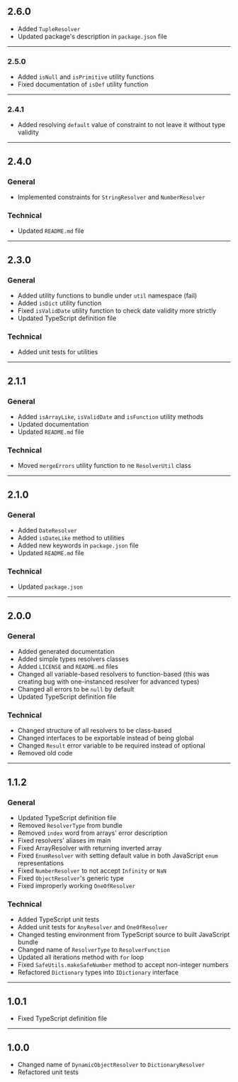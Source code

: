 ## 2.6.0
- Added `TupleResolver`
- Updated package's description in `package.json` file

---

### 2.5.0
- Added `isNull` and `isPrimitive` utility functions
- Fixed documentation of `isDef` utility function

---

### 2.4.1
- Added resolving `default` value of constraint to not leave it without type validity


---

## 2.4.0
### General
- Implemented constraints for `StringResolver` and `NumberResolver`

### Technical
- Updated `README.md` file

---

## 2.3.0
### General
- Added utility functions to bundle under `util` namespace (fail)
- Added `isDict` utility function
- Fixed `isValidDate` utility function to check date validity more strictly
- Updated TypeScript definition file

### Technical
- Added unit tests for utilities


---

## 2.1.1
### General
- Added `isArrayLike`, `isValidDate` and `isFunction` utility methods
- Updated documentation
- Updated `README.md` file

### Technical
- Moved `mergeErrors` utility function to ne `ResolverUtil` class

---

## 2.1.0
### General
- Added `DateResolver`
- Added `isDateLike` method to utilities
- Added new keywords in `package.json` file
- Updated `README.md` file

### Technical
- Updated `package.json`


---

## 2.0.0
### General
- Added generated documentation
- Added simple types resolvers classes
- Added `LICENSE` and `README.md` files
- Changed all variable-based resolvers to function-based (this was creating bug with one-instanced resolver for advanced types)
- Changed all errors to be `null` by default
- Updated TypeScript definition file

### Technical
- Changed structure of all resolvers to be class-based
- Changed interfaces to be exportable instead of being global
- Changed `Result` error variable to be required instead of optional
- Removed old code

---

## 1.1.2
### General
- Updated TypeScript definition file
- Removed `ResolverType` from bundle
- Removed `index` word from arrays' error description
- Fixed resolvers' aliases im main
- Fixed ArrayResolver with returning inverted array
- Fixed `EnumResolver` with setting default value in both JavaScript `enum` representations
- Fixed `NumberResolver` to not accept `Infinity` or `NaN`
- Fixed `ObjectResolver`'s generic type
- Fixed improperly working `OneOfResolver`

### Technical
- Added TypeScript unit tests
- Added unit tests for `AnyResolver` and `OneOfResolver`
- Changed testing environment from TypeScript source to built JavaScript bundle
- Changed name of `ResolverType` to `ResolverFunction`
- Updated all iterations method with `for` loop
- Fixed `SafeUtils.makeSafeNumber` method to accept non-integer numbers
- Refactored `Dictionary` types into `IDictionary` interface

---

## 1.0.1
- Fixed TypeScript definition file

---

## 1.0.0
- Changed name of `DynamicObjectResolver` to `DictionaryResolver`
- Refactored unit tests